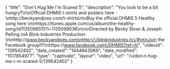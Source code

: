 {
    "title": "Don't Hug Me I'm Scared 5",
    "description": "You look to be a bit hungry?\n\nOfficial DHMIS t-shirts and posters here -\nhttp:\/\/beckyandjoes.com\/t-shirts\n\nBuy the official DHMIS 5 Healthy song here \n\nhttps:\/\/itunes.apple.com\/us\/album\/the-healthy-song\/id1135098515?i=1135099036\n\n\nDirected by Becky Sloan & Joseph Pelling.\nA Blink Industries Production \n\nhttp:\/\/www.beckyandjoes.com\nhttp:\/\/blinkindustries.tv\/#\n\nJoin the Facebook group!!!!\nhttps:\/\/www.facebook.com\/DHMIS?ref=hl",
    "videoid": "139542402",
    "date_created": "1444843069",
    "date_modified": "1517854977",
    "type": "captivate",
    "layout": "video",
    "url": "\/v\/don-t-hug-me-i-m-scared-5\/139542402"
}